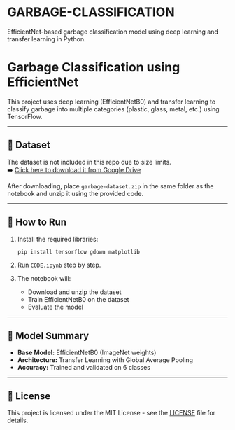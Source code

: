 # GARBAGE-CLASSIFICATION
EfficientNet-based garbage classification model using deep learning and transfer learning in Python.
# Garbage Classification using EfficientNet

This project uses deep learning (EfficientNetB0) and transfer learning to classify garbage into multiple categories (plastic, glass, metal, etc.) using TensorFlow.

---

## 📂 Dataset

The dataset is not included in this repo due to size limits.  
➡️ [Click here to download it from Google Drive](https://drive.google.com/file/d/1dEew1Hv-IWv9KFNkMw0c8ncYY_l8d_Dz/view?usp=drive_link)

After downloading, place `garbage-dataset.zip` in the same folder as the notebook and unzip it using the provided code.

---

## 🚀 How to Run

1. Install the required libraries:
    ```bash
    pip install tensorflow gdown matplotlib
    ```

2. Run `CODE.ipynb` step by step.

3. The notebook will:
   - Download and unzip the dataset
   - Train EfficientNetB0 on the dataset
   - Evaluate the model

---

## 🧠 Model Summary

- **Base Model:** EfficientNetB0 (ImageNet weights)
- **Architecture:** Transfer Learning with Global Average Pooling
- **Accuracy:** Trained and validated on 6 classes

---

## 🧾 License

This project is licensed under the MIT License - see the [LICENSE](LICENSE) file for details.
